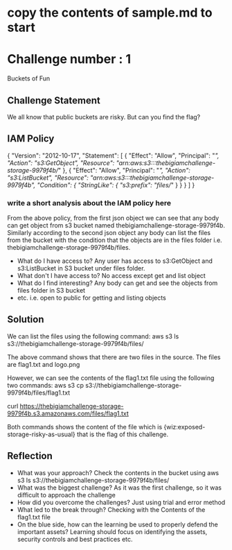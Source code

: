 # copy the contents of sample.md to start
# Challenge number : 1
Buckets of Fun

## Challenge Statement
We all know that public buckets are risky. But can you find the flag? 

## IAM Policy
{
    "Version": "2012-10-17",
    "Statement": [
        {
            "Effect": "Allow",
            "Principal": "*",
            "Action": "s3:GetObject",
            "Resource": "arn:aws:s3:::thebigiamchallenge-storage-9979f4b/*"
        },
        {
            "Effect": "Allow",
            "Principal": "*",
            "Action": "s3:ListBucket",
            "Resource": "arn:aws:s3:::thebigiamchallenge-storage-9979f4b",
            "Condition": {
                "StringLike": {
                    "s3:prefix": "files/*"
                }
            }
        }
    ]
}
### write a short analysis about the IAM policy here
From the above policy, from the first json object we can see that any body can get object from s3 bucket named thebigiamchallenge-storage-9979f4b. Similarly according to the second json object any body can list the files from the bucket with the condition that the objects are in the files folder i.e. thebigiamchallenge-storage-9979f4b/files. 

* What do I have access to?
	Any user has access to s3:GetObject and s3:ListBucket in S3 bucket under files folder.
* What don't I have access to?
	No access except get and list object
* What do I find interesting?
	Any body can get and see the objects from files folder in S3 bucket
* etc. i.e. open to public for getting and listing objects


## Solution

We can list the files using the following command: aws s3 ls s3://thebigiamchallenge-storage-9979f4b/files/

The above command shows that there are two files in the source. The files are flag1.txt and logo.png 

However, we can see the contents of the flag1.txt file using the following two commands: 
aws s3 cp s3://thebigiamchallenge-storage-9979f4b/files/flag1.txt 

curl https://thebigiamchallenge-storage-9979f4b.s3.amazonaws.com/files/flag1.txt 

Both commands shows the content of the file which is {wiz:exposed-storage-risky-as-usual} that is the flag of this challenge.


## Reflection
* What was your approach?
	Check the contents in the bucket using aws s3 ls s3://thebigiamchallenge-storage-9979f4b/files/
* What was the biggest challenge?
   	As it was the first challenge, so it was difficult to approach the challenge
* How did you overcome the challenges?
	Just using trial and error method 
* What led to the break through?
	Checking with the Contents of the flag1.txt file
* On the blue side, how can the learning be used to properly defend the important assets? 
	Learning should focus on identifying the assets, security controls and best practices etc.

